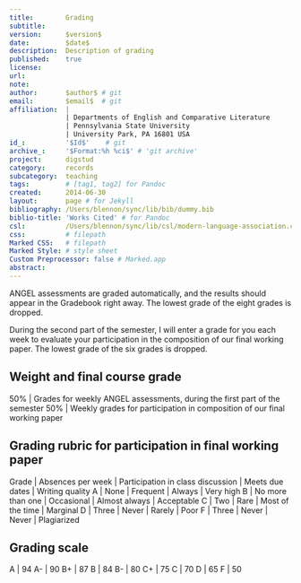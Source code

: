 ```yaml
---
title:        Grading
subtitle:     
version:      $version$
date:         $date$
description:  Description of grading
published:    true
license:      
url:          
note:         
author:       $author$ # git
email:        $email$  # git
affiliation:  | 
              | Departments of English and Comparative Literature
              | Pennsylvania State University
              | University Park, PA 16801 USA
id_:          '$Id$'    # git
archive_:     '$Format:%h %ci$' # 'git archive'
project:      digstud
category:     records
subcategory:  teaching
tags:         # [tag1, tag2] for Pandoc
created:      2014-06-30
layout:       page # for Jekyll
bibliography: /Users/blennon/sync/lib/bib/dummy.bib
biblio-title: 'Works Cited' # for Pandoc
csl:          /Users/blennon/sync/lib/csl/modern-language-association.csl
css:          # filepath
Marked CSS:   # filepath
Marked Style: # style sheet
Custom Preprocessor: false # Marked.app
abstract:     
---
```


ANGEL assessments are graded automatically, and the results should appear in the Gradebook right away. The lowest grade of the eight grades is dropped.

During the second part of the semester, I will enter a grade for you each week to evaluate your participation in the composition of our final working paper. The lowest grade of the six grades is dropped.

## Weight and final course grade

50% | Grades for weekly ANGEL assessments, during the first part of the semester
50% | Weekly grades for participation in composition of our final working paper


## Grading rubric for participation in final working paper

Grade | Absences per week | Participation in class discussion | Meets due dates | Writing quality
A     | None | Frequent | Always               | Very high
B     | No more than one | Occasional | Almost always        | Acceptable
C     | Two | Rare        | Most of the time     | Marginal
D     | Three | Never      | Rarely               | Poor
F     | Three | Never      | Never                | Plagiarized

## Grading scale

A  | 94
A- | 90
B+ | 87
B  | 84
B- | 80
C+ | 75
C  | 70
D  | 65
F  | 50

